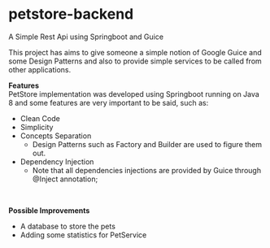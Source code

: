 # petstore-backend
A Simple Rest Api using Springboot and Guice

This project has aims to give someone a simple notion of Google Guice and some Design Patterns and also to provide simple 
services to be called from other applications.

**Features**
<br/>
PetStore implementation was developed using Springboot running on Java 8 and some features are very important to be said, such as:
<br/>
- Clean Code
- Simplicity
- Concepts Separation
  - Design Patterns such as Factory and Builder are used to figure them out.
- Dependency Injection
  - Note that all dependencies injections are provided by Guice through @Inject annotation;
<br/>

**Possible Improvements**
- A database to store the pets
- Adding some statistics for PetService

